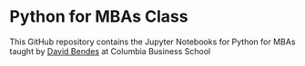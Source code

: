 # Python for MBAs Class

This GitHub repository contains the Jupyter Notebooks for Python for MBAs taught by [David Bendes](https://www8.gsb.columbia.edu/cbs-directory/detail/dlb2212) at Columbia Business School
